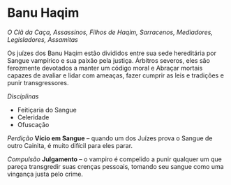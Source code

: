 # Banu Haqim
*O Clã da Caça, Assassinos, Filhos de Haqim, Sarracenos, Mediadores, Legisladores, Assamitas*

Os juízes dos Banu Haqim estão divididos entre sua sede hereditária por Sangue vampírico e sua paixão pela justiça. Árbitros severos, eles são ferozmente devotados a manter um código moral e Abraçar mortais capazes de avaliar e lidar com ameaças, fazer cumprir as leis e tradições e punir transgressores.

*Disciplinas*
- Feitiçaria do Sangue
- Celeridade
- Ofuscação

*Perdição*
**Vício em Sangue** – quando um dos Juízes prova o Sangue de outro Cainita, é muito difícil para eles parar.

*Compulsão*
**Julgamento** – o vampiro é compelido a punir qualquer um que pareça transgredir suas crenças pessoais, tomando seu sangue como uma vingança justa pelo crime.
